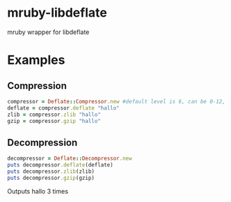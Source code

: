 # mruby-libdeflate
mruby wrapper for libdeflate

Examples
========
Compression
-----------

```ruby
compressor = Deflate::Compressor.new #default level is 6, can be 0-12, 0 means no compression, 12 means slowest compression
deflate = compressor.deflate "hallo"
zlib = compressor.zlib "hallo"
gzip = compressor.gzip "hallo"
```

Decompression
-------------
```ruby
decompressor = Deflate::Decompressor.new
puts decompressor.deflate(deflate)
puts decompressor.zlib(zlib)
puts decompressor.gzip(gzip)
```
Outputs hallo 3 times